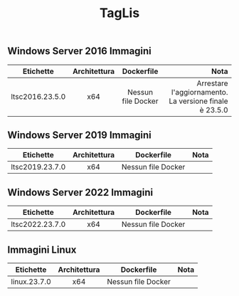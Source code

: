 ﻿---
title: TagLis
second_title: Aspose.Cells Cloud Documen
type: docs
url: /it/docker/tag-list/
description: Piattaforme supportate
weight: 30
---
##  Windows Server 2016 Immagini ##

Etichette | Architettura | Dockerfile | Nota
---|:--:|:--:|---:
ltsc2016.23.5.0 | x64 | Nessun file Docker | Arrestare l'aggiornamento. La versione finale è 23.5.0


##  Windows Server 2019 Immagini ##

Etichette | Architettura | Dockerfile | Nota
---|:--:|:--:|---:
ltsc2019.23.7.0 | x64 | Nessun file Docker |

##  Windows Server 2022 Immagini ##

Etichette | Architettura | Dockerfile | Nota
---|:--:|:--:|---:
 ltsc2022.23.7.0 | x64 | Nessun file Docker |

##  Immagini Linux ##

Etichette | Architettura | Dockerfile | Nota
---|:--:|:--:|---:
linux.23.7.0 | x64 | Nessun file Docker |
